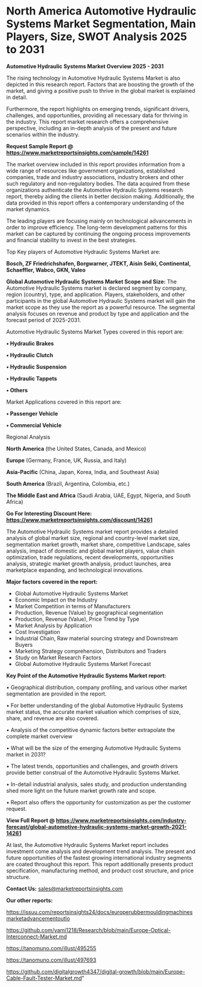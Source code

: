  # North America Automotive Hydraulic Systems Market Segmentation, Main Players, Size, SWOT Analysis 2025 to 2031

<Strong> Automotive Hydraulic Systems Market Overview 2025 - 2031</strong>

The rising technology in Automotive Hydraulic Systems Market is also depicted in this research report. Factors that are boosting the growth of the market, and giving a positive push to thrive in the global market is explained in detail.

Furthermore, the report highlights on emerging trends, significant drivers, challenges, and opportunities, providing all necessary data for thriving in the industry. This report market research offers a comprehensive perspective, including an in-depth analysis of the present and future scenarios within the industry.

<strong>Request Sample Report @ <a href=https://www.marketreportsinsights.com/sample/14261>https://www.marketreportsinsights.com/sample/14261</a></strong>

The market overview included in this report provides information from a wide range of resources like government organizations, established companies, trade and industry associations, industry brokers and other such regulatory and non-regulatory bodies. The data acquired from these organizations authenticate the Automotive Hydraulic Systems research report, thereby aiding the clients in better decision making. Additionally, the data provided in this report offers a contemporary understanding of the market dynamics.

The leading players are focusing mainly on technological advancements in order to improve efficiency. The long-term development patterns for this market can be captured by continuing the ongoing process improvements and financial stability to invest in the best strategies.

Top Key players of Automotive Hydraulic Systems Market are:

<strong>Bosch, ZF Friedrichshafen, Borgwarner, JTEKT, Aisin Seiki, Continental, Schaeffler, Wabco, GKN, Valeo</strong>

<strong><b>Global Automotive Hydraulic Systems Market Scope and Size:</b></strong>
The Automotive Hydraulic Systems market is declared segment by company, region (country), type, and application. Players, stakeholders, and other participants in the global Automotive Hydraulic Systems market will gain the market scope as they use the report as a powerful resource. The segmental analysis focuses on revenue and product by type and application and the forecast period of 2025-2031.

Automotive Hydraulic Systems Market Types covered in this report are:

<strong>• Hydraulic Brakes

• Hydraulic Clutch

• Hydraulic Suspension

• Hydraulic Tappets

• Others</strong>

Market Applications covered in this report are:

<strong>• Passenger Vehicle

• Commercial Vehicle</strong> 

Regional Analysis

<strong>North America</strong> (the United States, Canada, and Mexico)

<strong>Europe</strong> (Germany, France, UK, Russia, and Italy)

<strong>Asia-Pacific</strong> (China, Japan, Korea, India, and Southeast Asia)

<strong>South America</strong> (Brazil, Argentina, Colombia, etc.)

<strong>The Middle East and Africa</strong> (Saudi Arabia, UAE, Egypt, Nigeria, and South Africa)

<strong>Go For Interesting Discount Here: <a href=https://www.marketreportsinsights.com/discount/14261>https://www.marketreportsinsights.com/discount/14261</a></strong>

The Automotive Hydraulic Systems market report provides a detailed analysis of global market size, regional and country-level market size, segmentation market growth, market share, competitive Landscape, sales analysis, impact of domestic and global market players, value chain optimization, trade regulations, recent developments, opportunities analysis, strategic market growth analysis, product launches, area marketplace expanding, and technological innovations.

<strong><b>Major factors covered in the report:</b></strong>
<ul>
  <li>Global Automotive Hydraulic Systems Market </li>
  <li>Economic Impact on the Industry</li>
  <li>Market Competition in terms of Manufacturers</li>
  <li>Production, Revenue (Value) by geographical segmentation</li>
  <li>Production, Revenue (Value), Price Trend by Type</li>
  <li>Market Analysis by Application</li>
  <li>Cost Investigation</li>
  <li>Industrial Chain, Raw material sourcing strategy and Downstream Buyers</li>
  <li>Marketing Strategy comprehension, Distributors and Traders</li>
  <li>Study on Market Research Factors</li>
  <li>Global Automotive Hydraulic Systems Market Forecast</li>
</ul>

<strong><b>Key Point of the Automotive Hydraulic Systems Market report:</b></strong>

• Geographical distribution, company profiling, and various other market segmentation are provided in the report.

• For better understanding of the global Automotive Hydraulic Systems market status, the accurate market valuation which comprises of size, share, and revenue are also covered.

• Analysis of the competitive dynamic factors better extrapolate the complete market overview

• What will be the size of the emerging Automotive Hydraulic Systems market in 2031?

• The latest trends, opportunities and challenges, and growth drivers provide better construal of the Automotive Hydraulic Systems Market.

• In-detail industrial analysis, sales study, and production understanding shed more light on the future market growth rate and scope.

• Report also offers the opportunity for customization as per the customer request.

<strong><b>View Full Report @ <a href=https://www.marketreportsinsights.com/industry-forecast/global-automotive-hydraulic-systems-market-growth-2021-14261>https://www.marketreportsinsights.com/industry-forecast/global-automotive-hydraulic-systems-market-growth-2021-14261</a></b></strong>


At last, the Automotive Hydraulic Systems Market report includes investment come analysis and development trend analysis. The present and future opportunities of the fastest growing international industry segments are coated throughout this report. This report additionally presents product specification, manufacturing method, and product cost structure, and price structure.

<strong>Contact Us:</strong>
sales@marketreportsinsights.com

<strong>Our other reports:</strong>

<a href=https://issuu.com/reportsinsights24/docs/europerubbermouldingmachinesmarketadvancementoutlo>https://issuu.com/reportsinsights24/docs/europerubbermouldingmachinesmarketadvancementoutlo</a>

<a href=https://github.com/yami1218/Research/blob/main/Europe-Optical-Interconnect-Market.md>https://github.com/yami1218/Research/blob/main/Europe-Optical-Interconnect-Market.md</a>

<a href=https://tanomuno.com/illust/495255>https://tanomuno.com/illust/495255</a>

<a href=https://tanomuno.com/illust/497693>https://tanomuno.com/illust/497693</a>

<a href=https://github.com/digitalgrowth4347/digital-growth/blob/main/Europe-Cable-Fault-Tester-Market.md>https://github.com/digitalgrowth4347/digital-growth/blob/main/Europe-Cable-Fault-Tester-Market.md</a>"
